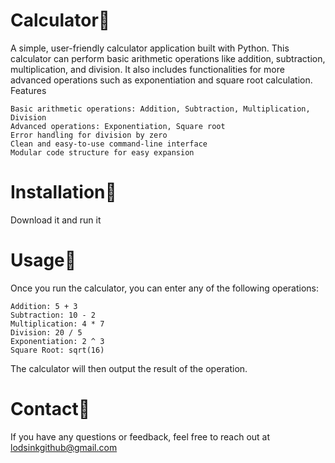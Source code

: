  # Calculator🧮

A simple, user-friendly calculator application built with Python. This calculator can perform basic arithmetic operations like addition, subtraction, multiplication, and division. It also includes functionalities for more advanced operations such as exponentiation and square root calculation.
Features

    Basic arithmetic operations: Addition, Subtraction, Multiplication, Division
    Advanced operations: Exponentiation, Square root
    Error handling for division by zero
    Clean and easy-to-use command-line interface
    Modular code structure for easy expansion

 # Installation📱

Download it and run it

 # Usage💾

Once you run the calculator, you can enter any of the following operations:

    Addition: 5 + 3
    Subtraction: 10 - 2
    Multiplication: 4 * 7
    Division: 20 / 5
    Exponentiation: 2 ^ 3
    Square Root: sqrt(16)

The calculator will then output the result of the operation.

 # Contact📕

If you have any questions or feedback, feel free to reach out at lodsinkgithub@gmail.com
